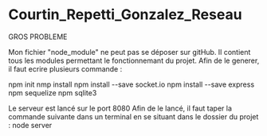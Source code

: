# Courtin_Repetti_Gonzalez_Reseau

GROS PROBLEME

Mon fichier "node_module" ne peut pas se déposer sur gitHub. Il contient tous les modules permettant le fonctionnemant du projet.
Afin de le generer, il faut ecrire plusieurs commande :

npm init
nmp install
npm install --save socket.io
npm install --save express
npm sequelize
npm sqlite3


Le serveur est lancé sur le port 8080
Afin de le lancé, il faut taper la commande suivante dans un terminal en se situant dans le dossier du projet : node server
